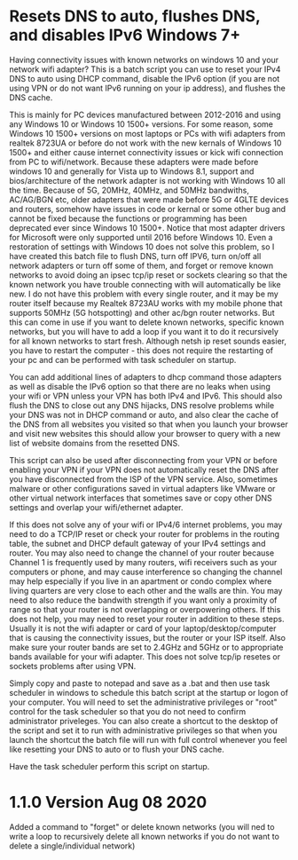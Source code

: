 # Resets DNS to auto, flushes DNS, and disables IPv6 Windows 7+

Having connectivity issues with known networks on windows 10 and your network wifi adapter? This is a batch script you can use to reset your IPv4 DNS to auto using DHCP command, disable the IPv6 option (if you are not using VPN or do not want IPv6 running on your ip address), and flushes the DNS cache.

This is mainly for PC devices manufactured between 2012-2016 and using any Windows 10 or Windows 10 1500+ versions. For some reason, some Windows 10 1500+ versions on most laptops or PCs with wifi adapters from realtek 8723UA or before do not work with the new kernals of Windows 10 1500+ and either cause internet connectivity issues or kick wifi connection from PC to wifi/network. Because these adapters were made before windows 10 and generally for Vista up to Windows 8.1, support and bios/architecture of the network adapter is not working with Windows 10 all the time. Because of 5G, 20MHz, 40MHz, and 50MHz bandwiths, AC/AG/BGN etc, older adapters that were made before 5G or 4GLTE devices and routers, somehow have issues in code or kernal or some other bug and cannot be fixed because the functions or programming has been deprecated ever since Windows 10 1500+. Notice that most adapter drivers for Microsoft were only supported until 2016 before Windows 10. Even a restoration of settings with Windows 10 does not solve this problem, so I have created this batch file to flush DNS, turn off IPV6, turn on/off all network adapters or turn off some of them, and forget or remove known networks to avoid doing an ipsec tcp/ip reset or sockets clearing so that the known network you have trouble connecting with will automatically be like new. I do not have this problem with every single router, and it may be my router itself because my Realtek 8723AU works with my mobile phone that supports 50MHz (5G hotspotting) and other ac/bgn router networks. But this can come in use if you want to delete known networks, specific known networks, but you will have to add a loop if you want it to do it recursively for all known networks to start fresh. Although netsh ip reset sounds easier, you have to restart the computer - this does not require the restarting of your pc and can be performed with task scheduler on startup.

You can add additional lines of adapters to dhcp command those adapters as well as disable the IPv6 option so that there are no leaks when using your wifi or VPN unless your VPN has both IPv4 and IPv6. This should also flush the DNS to close out any DNS hijacks, DNS resolve problems while your DNS was not in DHCP command or auto, and also clear the cache of the DNS from all websites you visited so that when you launch your browser and visit new websites this should allow your browser to query with a new list of website domains from the resetted DNS.

This script can also be used after disconnecting from your VPN or before enabling your VPN if your VPN does not automatically reset the DNS after you have disconnected from the ISP of the VPN service. Also, sometimes malware or other configurations saved in virtual adapters like VMware or other virtual network interfaces that sometimes save or copy other DNS settings and overlap your wifi/ethernet adapter. 

If this does not solve any of your wifi or IPv4/6 internet problems, you may need to do a TCP/IP reset or check your router for problems in the routing table, the subnet and DHCP default gateway of your IPv4 settings and router. You may also need to change the channel of your router because Channel 1 is frequently used by many routers, wifi receivers such as your computers or phone, and may cause interference so changing the channel may help especially if you live in an apartment or condo complex where living quarters are very close to each other and the walls are thin. You may need to also reduce the bandwith strength if you want only a proximity of range so that your router is not overlapping or overpowering others. If this does not help, you may need to reset your router in addition to these steps. Usually it is not the wifi adapter or card of your laptop/desktop/computer that is causing the connectivity issues, but the router or your ISP itself. Also make sure your router bands are set to 2.4GHz and 5GHz or to appropriate bands available for your wifi adapter. This does not solve tcp/ip resetes or sockets problems after using VPN.

Simply copy and paste to notepad and save as a .bat and then use task scheduler in windows to schedule this batch script at the startup or logon of your computer. You will need to set the administrative privileges or "root" control for the task scheduler so that you do not need to confirm administrator priveleges. You can also create a shortcut to the desktop of the script and set it to run with administrative privileges so that when you launch the shortcut the batch file will run with full control whenever you feel like resetting your DNS to auto or to flush your DNS cache. 

Have the task scheduler perform this script on startup. 

# 1.1.0 Version Aug 08 2020
Added a command to "forget" or delete known networks
(you will ned to write a loop to recursively delete all known networks if you do not want to delete a single/individual network)
